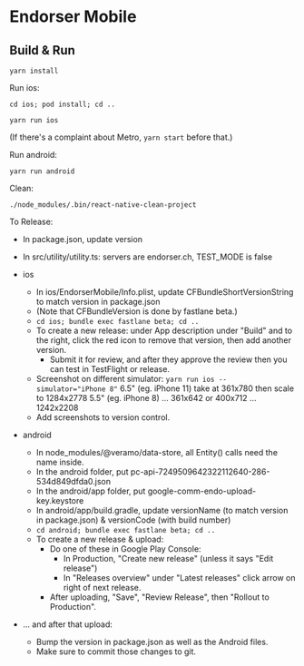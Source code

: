 
# Endorser Mobile

## Build & Run

`yarn install`

Run ios:

`cd ios; pod install; cd ..`

`yarn run ios`

(If there's a complaint about Metro, `yarn start` before that.)

Run android:

`yarn run android`

Clean:

`./node_modules/.bin/react-native-clean-project`

To Release:

- In package.json, update version
- In src/utility/utility.ts: servers are endorser.ch, TEST_MODE is false
- ios
  - In ios/EndorserMobile/Info.plist, update CFBundleShortVersionString to match version in package.json
  - (Note that CFBundleVersion is done by fastlane beta.)
  - `cd ios; bundle exec fastlane beta; cd ..`
  - To create a new release: under App description under "Build" and to the right, click the red icon to remove that version, then add another version.
    - Submit it for review, and after they approve the review then you can test in TestFlight or release.
  - Screenshot on different simulator: `yarn run ios --simulator="iPhone 8"`
    6.5" (eg. iPhone 11)
    take at 361x780 then scale to 1284x2778
    5.5" (eg. iPhone 8)
    ... 361x642 or 400x712 ... 1242x2208
  - Add screenshots to version control.
- android
  - In node_modules/@veramo/data-store, all Entity() calls need the name inside.
  - In the android folder, put pc-api-7249509642322112640-286-534d849dfda0.json
  - In the android/app folder, put google-comm-endo-upload-key.keystore
  - In android/app/build.gradle, update versionName (to match version in package.json) & versionCode (with build number)
  - `cd android; bundle exec fastlane beta; cd ..`
  - To create a new release & upload:
    - Do one of these in Google Play Console:
      - In Production, "Create new release" (unless it says "Edit release")
      - In "Releases overview" under "Latest releases" click arrow on right of next release.
    - After uploading, "Save", "Review Release", then "Rollout to Production".

- ... and after that upload:
  - Bump the version in package.json as well as the Android files.
  - Make sure to commit those changes to git.
